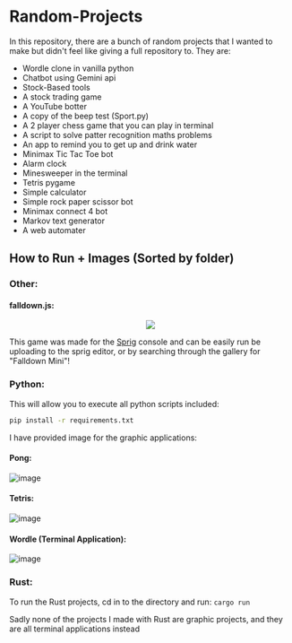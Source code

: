 # Random-Projects
In this repository, there are a bunch of random projects that I wanted to make but didn't feel like giving a full repository to. They are:
* Wordle clone in vanilla python
* Chatbot using Gemini api
* Stock-Based tools
* A stock trading game
* A YouTube botter
* A copy of the beep test (Sport.py)
* A 2 player chess game that you can play in terminal
* A script to solve patter recognition maths problems
* An app to remind you to get up and drink water 
* Minimax Tic Tac Toe bot
* Alarm clock
* Minesweeper in the terminal
* Tetris pygame
* Simple calculator
* Simple rock paper scissor bot
* Minimax connect 4 bot
* Markov text generator
* A web automater

## How to Run + Images (Sorted by folder)
### Other:
#### falldown.js:
<p align="center">
  <img src="https://github.com/user-attachments/assets/edfa1073-e6f0-4b54-88f4-ca4680ad51cb" />
</p>

This game was made for the [Sprig](https://sprig.hackclub.com/) console and can be easily run be uploading to the sprig editor, or by searching through the gallery for "Falldown Mini"!

### Python:
This will allow you to execute all python scripts included:
```bash
pip install -r requirements.txt
```
I have provided image for the graphic applications:

#### Pong:
![image](https://github.com/user-attachments/assets/3710f077-c763-4ecb-83ef-2cdce78c6a2f)
#### Tetris:
![image](https://github.com/user-attachments/assets/0941fd26-bf0c-41fd-b8b2-654fc12cc818)
#### Wordle (Terminal Application):
![image](https://github.com/user-attachments/assets/be4c7c1d-a331-4b3f-9636-8ab7d37807f8)

### Rust:
To run the Rust projects, cd in to the directory and run:
`cargo run`

Sadly none of the projects I made with Rust are graphic projects, and they are all terminal applications instead
